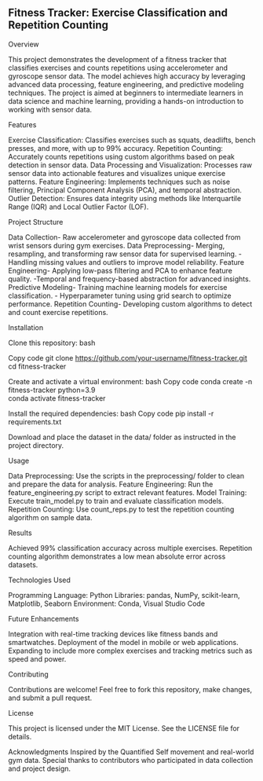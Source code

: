  ## Fitness Tracker: Exercise Classification and Repetition Counting ##


Overview

This project demonstrates the development of a fitness tracker that classifies exercises and counts repetitions using accelerometer and gyroscope sensor data. The model achieves high accuracy by leveraging advanced data processing, feature engineering, and predictive modeling techniques. The project is aimed at beginners to intermediate learners in data science and machine learning, providing a hands-on introduction to working with sensor data.


Features

 Exercise Classification: Classifies exercises such as squats, deadlifts, bench presses, and more, with up to 99% accuracy.
 Repetition Counting: Accurately counts repetitions using custom algorithms based on peak detection in sensor data.
 Data Processing and Visualization: Processes raw sensor data into actionable features and visualizes unique exercise patterns.
 Feature Engineering: Implements techniques such as noise filtering, Principal Component Analysis (PCA), and temporal abstraction.
 Outlier Detection: Ensures data integrity using methods like Interquartile Range (IQR) and Local Outlier Factor (LOF).

 
Project Structure

Data Collection-   Raw accelerometer and gyroscope data collected from wrist sensors during gym exercises.
Data Preprocessing- Merging, resampling, and transforming raw sensor data for supervised learning.
                  -Handling missing values and outliers to improve model reliability.
Feature Engineering- Applying low-pass filtering and PCA to enhance feature quality.
                   -Temporal and frequency-based abstraction for advanced insights.
Predictive Modeling- Training machine learning models for exercise classification.
                   - Hyperparameter tuning using grid search to optimize performance.
Repetition Counting- Developing custom algorithms to detect and count exercise repetitions.



Installation

Clone this repository:
bash

Copy code
git clone https://github.com/your-username/fitness-tracker.git  
cd fitness-tracker  


Create and activate a virtual environment:
bash
Copy code
conda create -n fitness-tracker python=3.9  
conda activate fitness-tracker  


Install the required dependencies:
bash
Copy code
pip install -r requirements.txt  

Download and place the dataset in the data/ folder as instructed in the project directory.


Usage

Data Preprocessing: Use the scripts in the preprocessing/ folder to clean and prepare the data for analysis.
Feature Engineering: Run the feature_engineering.py script to extract relevant features.
Model Training: Execute train_model.py to train and evaluate classification models.
Repetition Counting: Use count_reps.py to test the repetition counting algorithm on sample data.


Results

Achieved 99% classification accuracy across multiple exercises.
Repetition counting algorithm demonstrates a low mean absolute error across datasets.


Technologies Used

Programming Language: Python
Libraries: pandas, NumPy, scikit-learn, Matplotlib, Seaborn
Environment: Conda, Visual Studio Code


Future Enhancements

Integration with real-time tracking devices like fitness bands and smartwatches.
Deployment of the model in mobile or web applications.
Expanding to include more complex exercises and tracking metrics such as speed and power.


Contributing

Contributions are welcome! Feel free to fork this repository, make changes, and submit a pull request.


License

This project is licensed under the MIT License. See the LICENSE file for details.


Acknowledgments
Inspired by the Quantified Self movement and real-world gym data.
Special thanks to contributors who participated in data collection and project design.



 
